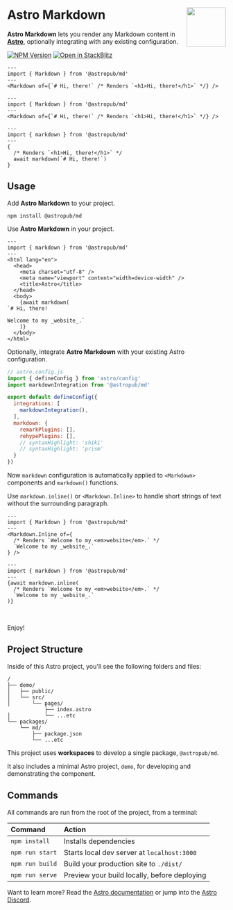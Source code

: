 # Astro Markdown <img src="https://jonneal.dev/astro-logo.svg" alt="" width="90" height="90" align="right">

**Astro Markdown** lets you render any Markdown content in **[Astro](https://astro.build)**, optionally integrating with any existing configuration.

[![NPM Version][npm-img]][npm-url]
[![Open in StackBlitz][stackblitz-img]][stackblitz-url]

```astro
---
import { Markdown } from '@astropub/md'
---
<Markdown of={`# Hi, there!` /* Renders `<h1>Hi, there!</h1>` */} />
```

```astro
---
import { Markdown } from '@astropub/md'
---
<Markdown of={`# Hi, there!` /* Renders `<h1>Hi, there!</h1>` */} />
```

```astro
---
import { markdown } from '@astropub/md'
---
{
  /* Renders `<h1>Hi, there!</h1>` */
  await markdown(`# Hi, there!`)
}
```

## Usage

Add **Astro Markdown** to your project.

```shell
npm install @astropub/md
```

Use **Astro Markdown** in your project.

```astro
---
import { markdown } from '@astropub/md'
---
<html lang="en">
  <head>
    <meta charset="utf-8" />
    <meta name="viewport" content="width=device-width" />
    <title>Astro</title>
  </head>
  <body>
    {await markdown(
`# Hi, there!

Welcome to my _website_.`
    )}
  </body>
</html>
```

Optionally, integrate **Astro Markdown** with your existing Astro configuration.

```js
// astro.config.js
import { defineConfig } from 'astro/config'
import markdownIntegration from '@astropub/md'

export default defineConfig({
  integrations: [
    markdownIntegration(),
  ],
  markdown: {
    remarkPlugins: [],
    rehypePlugins: [],
    // syntaxHighlight: 'shiki'
    // syntaxHighlight: 'prism'
  }
})
```

Now `markdown` configuration is automatically applied to `<Markdown>` components and `markdown()` functions.

Use `markdown.inline()` or `<Markdown.Inline>` to handle short strings of text without the surrounding paragraph.

```astro
---
import { Markdown } from '@astropub/md'
---
<Markdown.Inline of={
  /* Renders `Welcome to my <em>website</em>.` */
  `Welcome to my _website_.`
} />
```

```astro
---
import { markdown } from '@astropub/md'
---
{await markdown.inline(
  /* Renders `Welcome to my <em>website</em>.` */
  `Welcome to my _website_.`
)}
```

<br />

Enjoy!

## Project Structure

Inside of this Astro project, you'll see the following folders and files:

```
/
├── demo/
│   ├── public/
│   └── src/
│       └── pages/
            ├── index.astro
│           └── ...etc
└── packages/
    └── md/
        ├── package.json
        └── ...etc
```

This project uses **workspaces** to develop a single package, `@astropub/md`.

It also includes a minimal Astro project, `demo`, for developing and demonstrating the component.

## Commands

All commands are run from the root of the project, from a terminal:

| Command         | Action                                       |
|:----------------|:---------------------------------------------|
| `npm install`   | Installs dependencies                        |
| `npm run start` | Starts local dev server at `localhost:3000`  |
| `npm run build` | Build your production site to `./dist/`      |
| `npm run serve` | Preview your build locally, before deploying |

Want to learn more?
Read the [Astro documentation][docs-url] or jump into the [Astro Discord][chat-url].

[chat-url]: https://astro.build/chat
[docs-url]: https://github.com/withastro/astro

[npm-img]: https://img.shields.io/npm/v/@astropub/md?color=%23444&label=&labelColor=%23CB0000&logo=data:image/svg+xml;base64,PHN2ZyB4bWxucz0iaHR0cDovL3d3dy53My5vcmcvMjAwMC9zdmciIHZpZXdCb3g9IjE1MCAxNTAgNDAwIDQwMCIgZmlsbD0iI0ZGRiI+PHBhdGggZD0iTTE1MCA1NTBoMjAwVjI1MGgxMDB2MzAwaDEwMFYxNTBIMTUweiIvPjwvc3ZnPg==&style=for-the-badge
[npm-url]: https://www.npmjs.com/package/@astropub/md
[stackblitz-img]: https://img.shields.io/badge/-Open%20in%20Stackblitz-%231374EF?color=%23444&labelColor=%231374EF&logo=data:image/svg+xml;base64,PHN2ZyB4bWxucz0iaHR0cDovL3d3dy53My5vcmcvMjAwMC9zdmciIHZpZXdCb3g9IjEwIDggMTIgMTgiIGhlaWdodD0iMTgiIGZpbGw9IiNGRkYiPjxwYXRoIGQ9Ik0xMCAxNy42aDUuMmwtMyA3LjRMMjIgMTQuNGgtNS4ybDMtNy40TDEwIDE3LjZaIi8+PC9zdmc+&style=for-the-badge
[stackblitz-url]: https://stackblitz.com/github/astro-community/md

